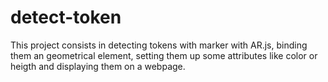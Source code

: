 # detect-token

This project consists in detecting tokens with marker with AR.js, binding them an geometrical element, setting them up some attributes like color or heigth and displaying them on a webpage.
